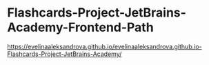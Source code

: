 # Flashcards-Project-JetBrains-Academy-Frontend-Path
https://evelinaaleksandrova.github.io/evelinaaleksandrova.github.io-Flashcards-Project-JetBrains-Academy/
